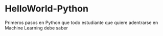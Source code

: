 # HelloWorld-Python
Primeros pasos en Python que todo estudiante que quiere adentrarse en Machine Learning debe saber
